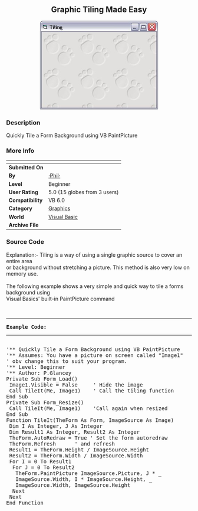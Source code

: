 ﻿<div align="center">

## Graphic Tiling Made Easy

<img src="PIC2007922924459642.jpg">
</div>

### Description

Quickly Tile a Form Background using VB PaintPicture
 
### More Info
 


<span>             |<span>
---                |---
**Submitted On**   |
**By**             |[·Phil·](https://github.com/Planet-Source-Code/PSCIndex/blob/master/ByAuthor/phil.md)
**Level**          |Beginner
**User Rating**    |5.0 (15 globes from 3 users)
**Compatibility**  |VB 6\.0
**Category**       |[Graphics](https://github.com/Planet-Source-Code/PSCIndex/blob/master/ByCategory/graphics__1-46.md)
**World**          |[Visual Basic](https://github.com/Planet-Source-Code/PSCIndex/blob/master/ByWorld/visual-basic.md)
**Archive File**   |[](https://github.com/Planet-Source-Code/phil-graphic-tiling-made-easy__1-69354/archive/master.zip)





### Source Code

Explanation:- Tiling is a way of using a single graphic source to cover an entire area<BR>
or background without stretching a picture. This method is also very low on memory use.
<BR>
<BR>
The following example shows a very simple and quick way to tile a forms background using<BR>
Visual Basics' built-in PaintPicture command<BR>
<BR>
<PRE>
<HR><B>Example Code:</B>
<HR>
'** Quickly Tile a Form Background using VB PaintPicture
'** Assumes: You have a picture on screen called "Image1"
' obv change this to suit your program.
'** Level: Beginner
'** Author: P.Glancey
Private Sub Form_Load()
 Image1.Visible = False 	' Hide the image
 Call TileIt(Me, Image1)	' Call the tiling function
End Sub
Private Sub Form_Resize()
 Call TileIt(Me, Image1)	'Call again when resized
End Sub
Function TileIt(TheForm As Form, ImageSource As Image)
 Dim I As Integer, J As Integer
 Dim Result1 As Integer, Result2 As Integer
 TheForm.AutoRedraw = True ' Set the form autoredraw
 TheForm.Refresh	  ' and refresh
 Result1 = TheForm.Height / ImageSource.Height
 Result2 = TheForm.Width / ImageSource.Width
 For I = 0 To Result1
  For J = 0 To Result2
   TheForm.PaintPicture ImageSource.Picture, J * _
   ImageSource.Width, I * ImageSource.Height, _
   ImageSource.Width, ImageSource.Height
  Next
 Next
End Function
</PRE>
<BR>
<BR>

